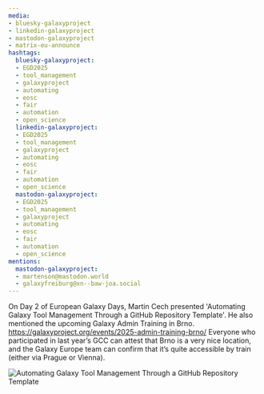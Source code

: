 ```yaml
---
media:
- bluesky-galaxyproject
- linkedin-galaxyproject
- mastodon-galaxyproject
- matrix-eu-announce
hashtags:
  bluesky-galaxyproject:
  - EGD2025
  - tool_management
  - galaxyproject
  - automating
  - eosc
  - fair
  - automation
  - open_science
  linkedin-galaxyproject:
  - EGD2025
  - tool_management
  - galaxyproject
  - automating
  - eosc
  - fair
  - automation
  - open_science
  mastodon-galaxyproject:
  - EGD2025
  - tool_management
  - galaxyproject
  - automating
  - eosc
  - fair
  - automation
  - open_science
mentions:
  mastodon-galaxyproject:
  - martenson@mastodon.world
  - galaxyfreiburg@xn--baw-joa.social
---
```


On Day 2 of European Galaxy Days, Martin Cech presented 'Automating Galaxy Tool Management Through a GitHub Repository Template'.
He also mentioned the upcoming Galaxy Admin Training in Brno.
https://galaxyproject.org/events/2025-admin-training-brno/
Everyone who participated in last year’s GCC can attest that Brno is a very nice location, and the Galaxy Europe team can confirm that it’s quite accessible by train (either via Prague or Vienna).

![Automating Galaxy Tool Management Through a GitHub Repository Template](https://github.com/user-attachments/assets/21973470-0e12-4eba-b02f-d90f308e9db6)
